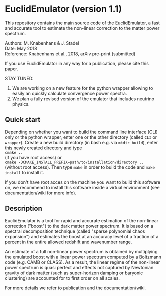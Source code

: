 # EuclidEmulator (version 1.1)
This repository contains the main source code of the EuclidEmulator, a fast and accurate tool to estimate the non-linear correction to the matter power spectrum.

Authors:   M. Knabenhans & J. Stadel<br/>
Date:      May 2018<br/>
Reference: Knabenhans et al., 2018, arXiv pre-print (submitted)<br/>

If you use EuclidEmulator in any way for a publication, please cite this paper.

STAY TUNED:
1) We are working on a new feature for the python wrapper allowing to easily an quickly calculate convergence power spectra.
2) We plan a fully revised version of the emulator that includes neutrino physics.

## Quick start
Depending on whether you want to build the command line interface (CLI) only or the python wrapper, enter one or the other directory (called `CLI` or `wrapper`). Create a new build directory (in bash e.g. via `mkdir build`), enter this newly created directory and type <br/>
`cmake ..`  <br/>
(if you have root access) or <br/>
`cmake -DCMAKE_INSTALL_PREFIX=path/to/installation/directory ..`  <br/>
(without root access). Then type `make` in order to build the code and `make install` to install it.

If you don't have root acces on the machine you want to build this software on, we recommend to install this software inside a virtual environment (see documentation/wiki for more info).

## Description
EuclidEmulator is a tool for rapid and accurate estimation of the
non-linear correction ("boost") to the dark matter power spectrum.
It is based on a spectral decomposition technique (called "sparse
polynomial chaos expansion") and estimates the boost at an accuracy
level of a fraction of a percent in the entire allowed redshift and
wavenumber range.

An estimate of a full non-linear power spectrum is obtained by
multiplying the emulated boost with a linear power spectrum computed
by a Boltzmann code (e.g. CAMB or CLASS). As a result, the linear
regime of the non-linear power spectrum is quasi perfect and effects
not captured by Newtonian gravity of dark matter (such as super-horizon
damping or baryonic clustering) are accounted for to first order on
all scales.

For more details we refer to publication and the documentation/wiki.
